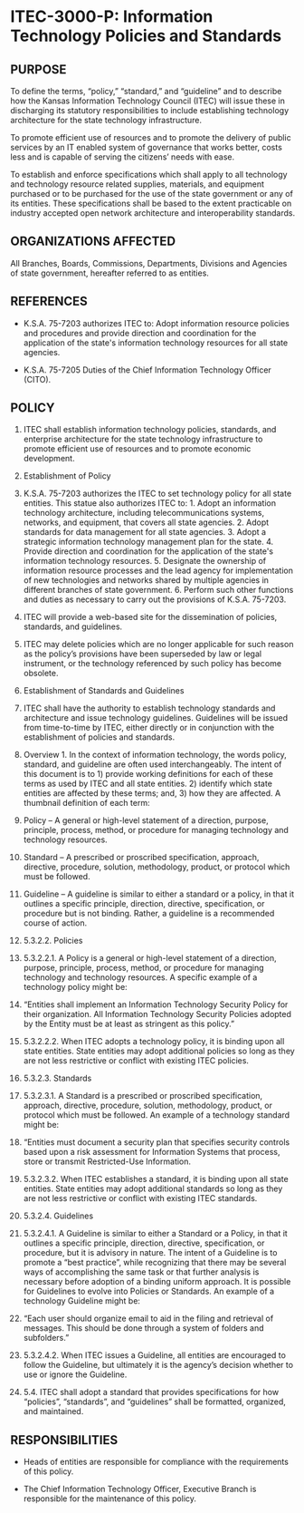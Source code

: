 # ITEC-3000-P: Information Technology Policies and Standards

## PURPOSE

To define the terms, “policy,” “standard,” and “guideline” and to describe how the Kansas Information Technology Council (ITEC) will issue these in discharging its statutory responsibilities to include establishing technology architecture for the state technology infrastructure.

To promote efficient use of resources and to promote the delivery of public services by an IT enabled system of governance that works better, costs less and is capable of serving the citizens’ needs with ease.

To establish and enforce specifications which shall apply to all technology and technology resource related supplies, materials, and equipment purchased or to be purchased for the use of the state government or any of its entities.  These specifications shall be based to the extent practicable on industry accepted open network architecture and interoperability standards.

## ORGANIZATIONS AFFECTED

All Branches, Boards, Commissions, Departments, Divisions and Agencies of state government, hereafter referred to as entities.

## REFERENCES

- K.S.A. 75-7203 authorizes ITEC to: Adopt information resource policies and procedures and provide direction and coordination for the application of the state's information technology resources for all state agencies.

- K.S.A. 75-7205 Duties of the Chief Information Technology Officer (CITO).

## POLICY

1. ITEC shall establish information technology policies, standards, and enterprise architecture for the state technology infrastructure to promote efficient use of resources and to promote economic development.
2. Establishment of Policy
  1. K.S.A. 75-7203 authorizes the ITEC to set technology policy for all state entities.  This statue also authorizes ITEC to:
    1. Adopt an information technology architecture, including telecommunications systems, networks, and equipment, that covers all state agencies.
    2. Adopt standards for data management for all state agencies. 
    3. Adopt a strategic information technology management plan for the state.
    4. Provide direction and coordination for the application of the state's information technology resources.
    5. Designate the ownership of information resource processes and the lead agency for implementation of new technologies and networks shared by multiple agencies in different branches of state government.
    6. Perform such other functions and duties as necessary to carry out the provisions of K.S.A. 75-7203.
  1. ITEC will provide a web-based site for the dissemination of policies, standards, and guidelines.
  2. ITEC may delete policies which are no longer applicable for such reason as the policy’s provisions have been superseded by law or legal instrument, or the technology referenced by such policy has become obsolete.
1. Establishment of Standards and Guidelines
  1. ITEC shall have the authority to establish technology standards and architecture and issue technology guidelines. Guidelines will be issued from time-to-time by ITEC, either directly or in conjunction with the establishment of policies and standards.
  2. Overview
    1. In the context of information technology, the words policy, standard, and guideline are often used interchangeably.  The intent of this document is to 1) provide working definitions for each of these terms as used by ITEC and all state entities. 2) identify which state entities are affected by these terms; and, 3) how they are affected.  A thumbnail definition of each term:

1. Policy – A general or high-level statement of a direction, purpose, principle, process, method, or procedure for managing technology and technology resources.

1. Standard – A prescribed or proscribed specification, approach, directive, procedure, solution, methodology, product, or protocol which must be followed.

1. Guideline – A guideline is similar to either a standard or a policy, in that it outlines a specific principle, direction, directive, specification, or procedure but is not binding. Rather, a guideline is a recommended course of action.
1. 5.3.2.2.	Policies
1. 5.3.2.2.1.	A Policy is a general or high-level statement of a direction, purpose, principle, process, method, or procedure for managing technology and technology resources. A specific example of a technology policy might be:

1. “Entities shall implement an Information Technology Security Policy for their organization. All Information Technology Security Policies adopted by the Entity must be at least as stringent as this policy.”
1. 5.3.2.2.2.	When ITEC adopts a technology policy, it is binding upon all state entities.  State entities may adopt additional policies so long as they are not less restrictive or conflict with existing ITEC policies.
1. 5.3.2.3.	Standards
1. 5.3.2.3.1.	A Standard is a prescribed or proscribed specification, approach, directive, procedure, solution, methodology, product, or protocol which must be followed. An example of a technology standard might be:

1. “Entities must document a security plan that specifies security controls based upon a risk assessment for Information Systems that process, store or transmit Restricted-Use Information.
1. 5.3.2.3.2.	When ITEC establishes a standard, it is binding upon all state entities.  State entities may adopt additional standards so long as they are not less restrictive or conflict with existing ITEC standards.
1. 5.3.2.4.	Guidelines
1. 5.3.2.4.1.	A Guideline is similar to either a Standard or a Policy, in that it outlines a specific principle, direction, directive, specification, or procedure, but it is advisory in nature. The intent of a Guideline is to promote a “best practice”, while recognizing that there may be several ways of accomplishing the same task or that further analysis is necessary before adoption of a binding uniform approach. It is possible for Guidelines to evolve into Policies or Standards.  An example of a technology Guideline might be:

1. “Each user should organize email to aid in the filing and retrieval of messages.  This should be done through a system of folders and subfolders.”
1. 5.3.2.4.2.	When ITEC issues a Guideline, all entities are encouraged to follow the Guideline, but ultimately it is the agency’s decision whether to use or ignore the Guideline.
1. 5.4.	ITEC shall adopt a standard that provides specifications for how “policies”, “standards”, and “guidelines” shall be formatted, organized, and maintained.

## RESPONSIBILITIES

- Heads of entities are responsible for compliance with the requirements of this policy.

- The Chief Information Technology Officer, Executive Branch is responsible for the maintenance of this policy.
